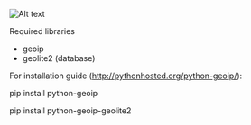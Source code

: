 ![Alt text](relative/path/to/fastor.jpg?raw=true "Title")

Required libraries
- geoip
- geolite2 (database)

For installation guide (http://pythonhosted.org/python-geoip/):

pip install python-geoip

pip install python-geoip-geolite2 
